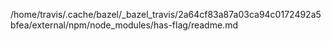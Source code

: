 /home/travis/.cache/bazel/_bazel_travis/2a64cf83a87a03ca94c0172492a5bfea/external/npm/node_modules/has-flag/readme.md